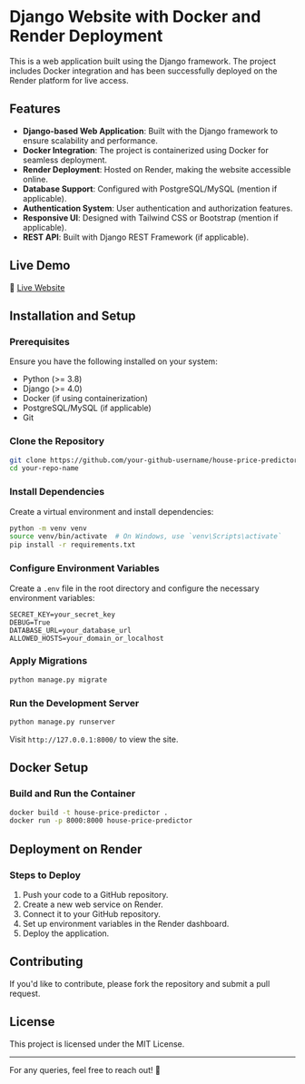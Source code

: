 # Django Website with Docker and Render Deployment

This is a web application built using the Django framework. The project includes Docker integration and has been successfully deployed on the Render platform for live access.

## Features

- **Django-based Web Application**: Built with the Django framework to ensure scalability and performance.
- **Docker Integration**: The project is containerized using Docker for seamless deployment.
- **Render Deployment**: Hosted on Render, making the website accessible online.
- **Database Support**: Configured with PostgreSQL/MySQL (mention if applicable).
- **Authentication System**: User authentication and authorization features.
- **Responsive UI**: Designed with Tailwind CSS or Bootstrap (mention if applicable).
- **REST API**: Built with Django REST Framework (if applicable).

## Live Demo

🔗 [Live Website](https://house-price-project.onrender.com)

## Installation and Setup

### Prerequisites

Ensure you have the following installed on your system:
- Python (>= 3.8)
- Django (>= 4.0)
- Docker (if using containerization)
- PostgreSQL/MySQL (if applicable)
- Git

### Clone the Repository
```bash
git clone https://github.com/your-github-username/house-price-predictor.git
cd your-repo-name
```

### Install Dependencies
Create a virtual environment and install dependencies:
```bash
python -m venv venv
source venv/bin/activate  # On Windows, use `venv\Scripts\activate`
pip install -r requirements.txt
```

### Configure Environment Variables
Create a `.env` file in the root directory and configure the necessary environment variables:
```
SECRET_KEY=your_secret_key
DEBUG=True
DATABASE_URL=your_database_url
ALLOWED_HOSTS=your_domain_or_localhost
```

### Apply Migrations
```bash
python manage.py migrate
```

### Run the Development Server
```bash
python manage.py runserver
```
Visit `http://127.0.0.1:8000/` to view the site.

## Docker Setup

### Build and Run the Container
```bash
docker build -t house-price-predictor .
docker run -p 8000:8000 house-price-predictor
```

## Deployment on Render

### Steps to Deploy
1. Push your code to a GitHub repository.
2. Create a new web service on Render.
3. Connect it to your GitHub repository.
4. Set up environment variables in the Render dashboard.
5. Deploy the application.

## Contributing
If you'd like to contribute, please fork the repository and submit a pull request.

## License
This project is licensed under the MIT License.

---

For any queries, feel free to reach out! 🚀
